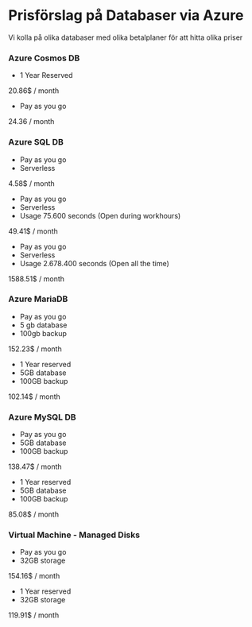  # Prisförslag på Databaser via Azure
 
 Vi kolla på olika databaser med olika betalplaner för att hitta olika priser
 


 ### Azure Cosmos DB
 
 - 1 Year Reserved
 
  20.86$ / month
  
 - Pay as you go
 
  24.36 / month
  
  
 ### Azure SQL DB
 
  - Pay as you go
  - Serverless
  
  4.58$ / month
  
  - Pay as you go
  - Serverless
  - Usage 75.600 seconds (Open during workhours)
  
  49.41$ / month
  
  - Pay as you go
  - Serverless
  - Usage 2.678.400 seconds (Open all the time)
  
  1588.51$ / month
  
  

 ### Azure MariaDB
 
  - Pay as you go
  - 5 gb database
  - 100gb backup
  
  152.23$ / month
  
  
  - 1 Year reserved
  - 5GB database
  - 100GB backup
  
  102.14$ / month
  
  
 ### Azure MySQL DB
 
  - Pay as you go
  - 5GB database
  - 100GB backup
  
  138.47$ / month
  
  - 1 Year reserved
  - 5GB database
  - 100GB backup
  
  85.08$ / month
  
  
  ### Virtual Machine - Managed Disks
  
  - Pay as you go
  - 32GB storage
  
  154.16$ / month


  - 1 Year reserved
  - 32GB storage
  
  119.91$ / month








